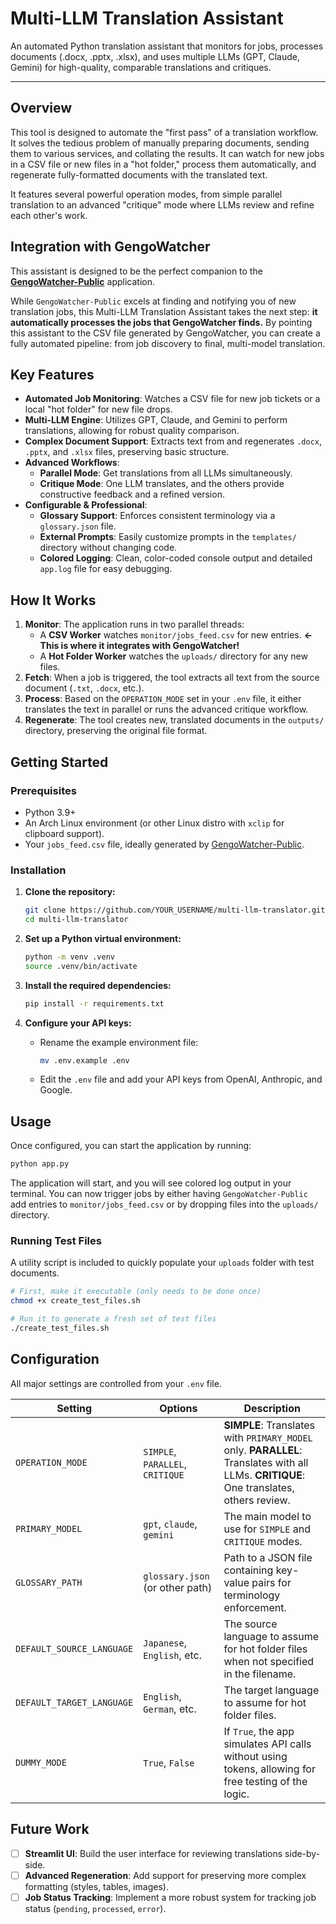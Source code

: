 # Multi-LLM Translation Assistant

An automated Python translation assistant that monitors for jobs, processes documents (.docx, .pptx, .xlsx), and uses multiple LLMs (GPT, Claude, Gemini) for high-quality, comparable translations and critiques.

---

## Overview

This tool is designed to automate the "first pass" of a translation workflow. It solves the tedious problem of manually preparing documents, sending them to various services, and collating the results. It can watch for new jobs in a CSV file or new files in a "hot folder," process them automatically, and regenerate fully-formatted documents with the translated text.

It features several powerful operation modes, from simple parallel translation to an advanced "critique" mode where LLMs review and refine each other's work.

## Integration with GengoWatcher

This assistant is designed to be the perfect companion to the [**GengoWatcher-Public**](https://github.com/tdawe1/GengoWatcher-Public) application.

While `GengoWatcher-Public` excels at finding and notifying you of new translation jobs, this Multi-LLM Translation Assistant takes the next step: **it automatically processes the jobs that GengoWatcher finds.** By pointing this assistant to the CSV file generated by GengoWatcher, you can create a fully automated pipeline: from job discovery to final, multi-model translation.

## Key Features

- **Automated Job Monitoring**: Watches a CSV file for new job tickets or a local "hot folder" for new file drops.
- **Multi-LLM Engine**: Utilizes GPT, Claude, and Gemini to perform translations, allowing for robust quality comparison.
- **Complex Document Support**: Extracts text from and regenerates `.docx`, `.pptx`, and `.xlsx` files, preserving basic structure.
- **Advanced Workflows**:
    - **Parallel Mode**: Get translations from all LLMs simultaneously.
    - **Critique Mode**: One LLM translates, and the others provide constructive feedback and a refined version.
- **Configurable & Professional**:
    - **Glossary Support**: Enforces consistent terminology via a `glossary.json` file.
    - **External Prompts**: Easily customize prompts in the `templates/` directory without changing code.
    - **Colored Logging**: Clean, color-coded console output and detailed `app.log` file for easy debugging.

## How It Works

1.  **Monitor**: The application runs in two parallel threads:
    - A **CSV Worker** watches `monitor/jobs_feed.csv` for new entries. **<- This is where it integrates with GengoWatcher!**
    - A **Hot Folder Worker** watches the `uploads/` directory for any new files.
2.  **Fetch**: When a job is triggered, the tool extracts all text from the source document (`.txt`, `.docx`, etc.).
3.  **Process**: Based on the `OPERATION_MODE` set in your `.env` file, it either translates the text in parallel or runs the advanced critique workflow.
4.  **Regenerate**: The tool creates new, translated documents in the `outputs/` directory, preserving the original file format.

## Getting Started

### Prerequisites

- Python 3.9+
- An Arch Linux environment (or other Linux distro with `xclip` for clipboard support).
- Your `jobs_feed.csv` file, ideally generated by [GengoWatcher-Public](https://github.com/tdawe1/GengoWatcher-Public).

### Installation

1.  **Clone the repository:**
    ```bash
    git clone https://github.com/YOUR_USERNAME/multi-llm-translator.git
    cd multi-llm-translator
    ```

2.  **Set up a Python virtual environment:**
    ```bash
    python -m venv .venv
    source .venv/bin/activate
    ```

3.  **Install the required dependencies:**
    ```bash
    pip install -r requirements.txt
    ```

4.  **Configure your API keys:**
    - Rename the example environment file:
      ```bash
      mv .env.example .env
      ```
    - Edit the `.env` file and add your API keys from OpenAI, Anthropic, and Google.

## Usage

Once configured, you can start the application by running:

```bash
python app.py
```

The application will start, and you will see colored log output in your terminal. You can now trigger jobs by either having `GengoWatcher-Public` add entries to `monitor/jobs_feed.csv` or by dropping files into the `uploads/` directory.

### Running Test Files

A utility script is included to quickly populate your `uploads` folder with test documents.

```bash
# First, make it executable (only needs to be done once)
chmod +x create_test_files.sh

# Run it to generate a fresh set of test files
./create_test_files.sh
```

## Configuration

All major settings are controlled from your `.env` file.

| Setting                   | Options                           | Description                                                                                              |
| ------------------------- | --------------------------------- | -------------------------------------------------------------------------------------------------------- |
| `OPERATION_MODE`          | `SIMPLE`, `PARALLEL`, `CRITIQUE`  | **SIMPLE**: Translates with `PRIMARY_MODEL` only. **PARALLEL**: Translates with all LLMs. **CRITIQUE**: One translates, others review. |
| `PRIMARY_MODEL`           | `gpt`, `claude`, `gemini`         | The main model to use for `SIMPLE` and `CRITIQUE` modes.                                                 |
| `GLOSSARY_PATH`           | `glossary.json` (or other path)   | Path to a JSON file containing key-value pairs for terminology enforcement.                                |
| `DEFAULT_SOURCE_LANGUAGE` | `Japanese`, `English`, etc.       | The source language to assume for hot folder files when not specified in the filename.                     |
| `DEFAULT_TARGET_LANGUAGE` | `English`, `German`, etc.         | The target language to assume for hot folder files.                                                      |
| `DUMMY_MODE`              | `True`, `False`                   | If `True`, the app simulates API calls without using tokens, allowing for free testing of the logic.     |


## Future Work

- [ ] **Streamlit UI**: Build the user interface for reviewing translations side-by-side.
- [ ] **Advanced Regeneration**: Add support for preserving more complex formatting (styles, tables, images).
- [ ] **Job Status Tracking**: Implement a more robust system for tracking job status (`pending`, `processed`, `error`).